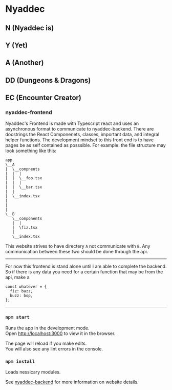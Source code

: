 # Nyaddec

## N (Nyaddec is)
## Y (Yet)
## A (Another)
## DD (Dungeons & Dragons)
## EC (Encounter Creator)

### nyaddec-frontend

Nyaddec's Frontend is made with Typescript react and uses an asynchronous format to communicate to nyaddec-backend. There are docstrings the React Componenets, classes, important data, and integral helper functions. The development mindset to this front end is to have pages be as self contained as posssible. For example: the file structure may look something like this: 
```
app
\__A
|  \__compnents
|  |  |
|  |  \__foo.tsx
|  |  |
|  |  \__bar.tsx
|  |
|  \__index.tsx
|
|
|
\__B
   \__components
   |  |
   |  \fiz.tsx
   |
   \__index.tsx
```
This website strives to have directery `A` not communicate with `B`.  Any communication between these two should be done through the api.

___

For now this frontend is stand alone until I am able to complete the backend. So if there is any data you need for a certain function that may be from the api, make a 
```
const whatever = {
  fiz: bazz,
  buzz: bop,
};
```

___



### `npm start`

Runs the app in the development mode.\
Open [http://localhost:3000](http://localhost:3000) to view it in the browser.

The page will reload if you make edits.\
You will also see any lint errors in the console.

### `npm install`

Loads nessicary modules.

See [nyaddec-backend](https://github.com/adamkali/nyaddec-backend) for more information on website details.
